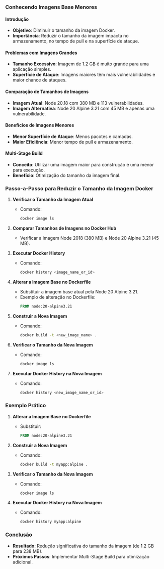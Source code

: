 ### Conhecendo Imagens Base Menores

#### Introdução

- **Objetivo**: Diminuir o tamanho da imagem Docker.
- **Importância**: Reduzir o tamanho da imagem impacta no armazenamento, no tempo de pull e na superfície de ataque.

#### Problemas com Imagens Grandes

- **Tamanho Excessivo**: Imagem de 1.2 GB é muito grande para uma aplicação simples.
- **Superfície de Ataque**: Imagens maiores têm mais vulnerabilidades e maior chance de ataques.

#### Comparação de Tamanhos de Imagens

- **Imagem Atual**: Node 20.18 com 380 MB e 113 vulnerabilidades.
- **Imagem Alternativa**: Node 20 Alpine 3.21 com 45 MB e apenas uma vulnerabilidade.

#### Benefícios de Imagens Menores

- **Menor Superfície de Ataque**: Menos pacotes e camadas.
- **Maior Eficiência**: Menor tempo de pull e armazenamento.

#### Multi-Stage Build

- **Conceito**: Utilizar uma imagem maior para construção e uma menor para execução.
- **Benefício**: Otimização do tamanho da imagem final.

### Passo-a-Passo para Reduzir o Tamanho da Imagem Docker

1. **Verificar o Tamanho da Imagem Atual**

   - Comando:
     ```sh
     docker image ls
     ```

2. **Comparar Tamanhos de Imagens no Docker Hub**

   - Verificar a imagem Node 2018 (380 MB) e Node 20 Alpine 3.21 (45 MB).

3. **Executar Docker History**

   - Comando:
     ```sh
     docker history <image_name_or_id>
     ```

4. **Alterar a Imagem Base no Dockerfile**

   - Substituir a imagem base atual pela Node 20 Alpine 3.21.
   - Exemplo de alteração no Dockerfile:
     ```Dockerfile
     FROM node:20-alpine3.21
     ```

5. **Construir a Nova Imagem**

   - Comando:
     ```sh
     docker build -t <new_image_name> .
     ```

6. **Verificar o Tamanho da Nova Imagem**

   - Comando:
     ```sh
     docker image ls
     ```

7. **Executar Docker History na Nova Imagem**
   - Comando:
     ```sh
     docker history <new_image_name_or_id>
     ```

### Exemplo Prático

1. **Alterar a Imagem Base no Dockerfile**

   - Substituir:
     ```Dockerfile
     FROM node:20-alpine3.21
     ```

2. **Construir a Nova Imagem**

   - Comando:
     ```sh
     docker build -t myapp:alpine .
     ```

3. **Verificar o Tamanho da Nova Imagem**

   - Comando:
     ```sh
     docker image ls
     ```

4. **Executar Docker History na Nova Imagem**
   - Comando:
     ```sh
     docker history myapp:alpine
     ```

### Conclusão

- **Resultado**: Redução significativa do tamanho da imagem (de 1.2 GB para 238 MB).
- **Próximos Passos**: Implementar Multi-Stage Build para otimização adicional.
